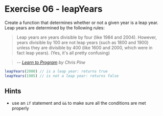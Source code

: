 # Exercise 06 - leapYears

Create a function that determines whether or not a given year is a leap year. Leap years are determined by the following rules:

> Leap years are years divisible by four (like 1984 and 2004). However, years divisible by 100 are not leap years (such as 1800 and 1900) unless they are divisible by 400 (like 1600 and 2000, which were in fact leap years). (Yes, it's all pretty confusing)

>
> -- <cite>[Learn to Program](https://pine.fm/LearnToProgram/chap_06.html) by Chris Pine</cite>

```javascript
leapYears(2000) // is a leap year: returns true
leapYears(1985) // is not a leap year: returns false
```


## Hints
- use an `if` statement and `&&` to make sure all the conditions are met properly
